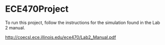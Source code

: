# ECE470Project

To run this project, follow the instructions for the simulation found in the Lab 2 manual.

http://coecsl.ece.illinois.edu/ece470/Lab2_Manual.pdf
